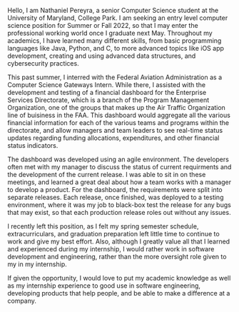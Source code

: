 Hello, I am Nathaniel Pereyra, a senior Computer Science student at the University of Maryland, College Park. I am seeking an entry level computer science position for Summer or Fall 2022, so that I may enter the professional working world once I graduate next May. Throughout my academics, I have learned many different skills, from basic programming languages like Java, Python, and C, to more advanced topics like iOS app development, creating and using advanced data structures, and cybersecurity practices.

This past summer, I interred with the Federal Aviation Administration as a Computer Science Gateways Intern. While there, I assisted with the development and testing of a financial dashboard for the Enterprise Services Directorate, which is a branch of the Program Management Organization, one of the groups that makes up the Air Traffic Organization line of buisiness in the FAA. This dashboard would aggregate all the various financial information for each of the various teams and programs within the directorate, and allow managers and team leaders to see real-time status updates regarding funding allocations, expenditures, and other financial status indicators.

The dashboard was developed using an agile environment. The developers often met with my manager to discuss the status of current requirments and the development of the current release. I was able to sit in on these meetings, and learned a great deal about how a team works with a manager to develop a product. For the dashboard, the requirements were split into separate releases. Each release, once finished, was deployed to a testing environment, where it was my job to black-box test the release for any bugs that may exist, so that each production release roles out without any issues.

I recently left this position, as I felt my spring semester schedule, extracurriculars, and graduation preparation left little time to continue to work and give my best effort. Also, although I greatly value all that I learned and experienced during my internship, I would rather work in software development and engineering, rather than the more oversight role given to my in my internship.

If given the opportunity, I would love to put my academic knowledge as well as my internship experience to good use in software engineering, developing products that help people, and be able to make a difference at a company.
